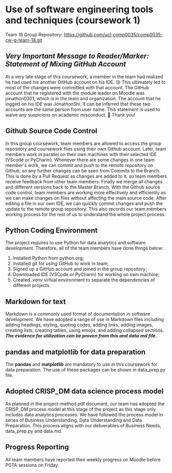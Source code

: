 # Use of software engineering tools and techniques (coursework 1)

Team 18 Group Repository: <https://github.com/ucl-comp0035/comp0035-cw-g-team-18.git>

## ***Very Important Message to Reader/Marker: Statement of Mixing GitHub Account***

At a very late stage of this coursework, a member in the team had realized he had used his another GitHub account on his IDE. :cry: 
This ultimately led to most of the changes were committed with that account. The GitHub account that he registered with the 
module leader on Moodle was jonathon0301, which is in the team and organization. The account that he logged on his IDE was 
JonathonShi. It can be inferred that these two accounts are the same person from user name. This statement is used to waive any 
suspicions on academic misconduct. :pray: Thank you!

## **Github Source Code Control**
 
In this group coursework, team members are allowed to access the group repository and coursework files using their 
own Github account. Later, team members work in parallel on their own machines with their selected 
IDE (VScode or PyCharm). Whenever there are some changes in one team member's work, we can commit and push to the 
remote repository on Github, so any further changes can be seen from Commits to the Branch. This is done by a Pull 
Request as changes are added to it, so team members receive feedback from other team members. Finally we merge all 
changes and different versions back to the Master Branch. With the Github source code control, team members are 
working more effectively and efficiently as we can make changes on files without affecting the main source code. 
After editing a file in our own IDE, we can quickly commit changes and push the update to the remote group 
repository. This also records our team members working process for the rest of us to understand the whole project process.

## **Python Coding Environment**
  
The project requires to use Python for data analytics and software development. Therefore, all of the team members have 
done things below:

1. Installed Python from python.org;
2. Installed git for using GitHub to work in team;
3. Signed up a GitHub account and joined in the group repository;
4. Downloaded IDE (VSCode or PyCharm) for working on own machine;
5. Created .venv virtual environment to separate the dependencies of different projects

## **Markdown for text**

Markdown is a commonly used format of documentation in software development. We have adopted a range of use in Markdown 
files including adding headings, styling, quoting codes, adding links, adding images, creating lists, creating tables, 
using emojis, and adding collapsed sections. ***The evidence for utilization can be proven from this and data.md file.***


## **pandas and matplotlib for data preparation**

The **pandas** and **matplotlib** are mandatory to use in this coursework for data preparation. The use of these packages 
can be shown in data_prep.py file.

## **Adopted CRISP_DM data science process model**

As planned in the project-method.pdf document, our team has adopted the CRISP_DM process model at this stage of the project 
as this stage only includes data analytics processes. We have followed the process model in series of Business Understanding, 
Data Understanding and Data Preparation. This process aligns with our deliverables of Business Needs, data_prep.py and data.md.

## **Progress Reporting**

All team members have reported their weekly progress on Moodle before PGTA sessions on Friday.

